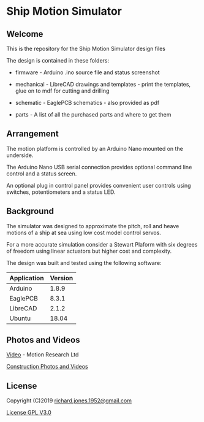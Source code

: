 # Ship Motion Simulator

## Welcome

This is the repository for the Ship Motion Simulator design files

The design is contained in these folders:

* firmware   - Arduino .ino source file and status screenshot

* mechanical - LibreCAD drawings and templates - print the templates, glue on to mdf for cutting and drilling

* schematic  - EaglePCB schematics - also provided as pdf

* parts      - A list of all the purchased parts and where to get them

## Arrangement

The motion platform is controlled by an Arduino Nano mounted on the underside.

The Arduino Nano USB serial connection provides optional command line control and a status screen.

An optional plug in control panel provides convenient user controls using switches, potentiometers and a status LED.

## Background

The simulator was designed to approximate the pitch, roll and heave motions of a ship at sea using low cost model control servos.

For a more accurate simulation consider a Stewart Plaform with six degrees of freedom using linear actuators but higher cost and complexity.

The design was built and tested using the following software:

| Application | Version |
| ----------- | ------- |
|  Arduino  | 1.8.9 |
|  EaglePCB | 8.3.1 |
|  LibreCAD | 2.1.2 |
|  Ubuntu   | 18.04 |

## Photos and Videos

[Video](https://www.youtube.com/watch?v=MUajh_KlW8U) - Motion Research Ltd

[Construction Photos and Videos](https://photos.app.goo.gl/xF3chL2MP4UncZHGA)

## License

Copyright (C)2019 richard.jones.1952@gmail.com

[License GPL V3.0](https://www.gnu.org/licenses/gpl-3.0.en.html)

